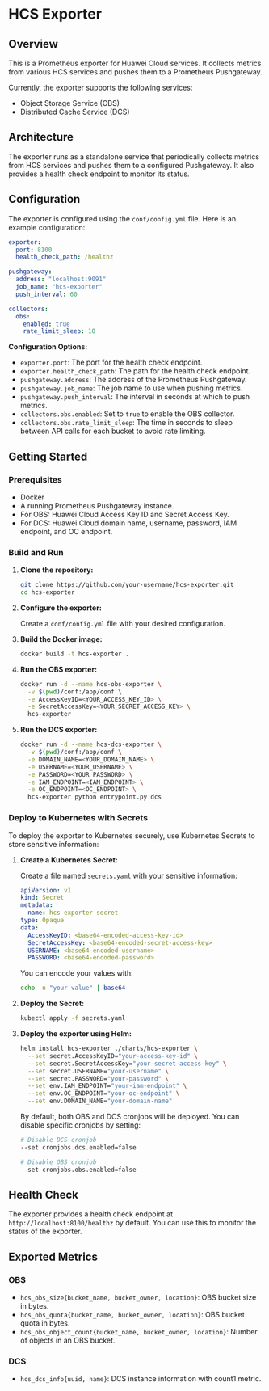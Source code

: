 # HCS Exporter

## Overview

This is a Prometheus exporter for Huawei Cloud services. It collects metrics from various HCS services and pushes them to a Prometheus Pushgateway.

Currently, the exporter supports the following services:

*   Object Storage Service (OBS)
*   Distributed Cache Service (DCS)

## Architecture

The exporter runs as a standalone service that periodically collects metrics from HCS services and pushes them to a configured Pushgateway. It also provides a health check endpoint to monitor its status.

## Configuration

The exporter is configured using the `conf/config.yml` file. Here is an example configuration:

```yaml
exporter:
  port: 8100
  health_check_path: /healthz

pushgateway:
  address: "localhost:9091"
  job_name: "hcs-exporter"
  push_interval: 60

collectors:
  obs:
    enabled: true
    rate_limit_sleep: 10
```

**Configuration Options:**

*   `exporter.port`: The port for the health check endpoint.
*   `exporter.health_check_path`: The path for the health check endpoint.
*   `pushgateway.address`: The address of the Prometheus Pushgateway.
*   `pushgateway.job_name`: The job name to use when pushing metrics.
*   `pushgateway.push_interval`: The interval in seconds at which to push metrics.
*   `collectors.obs.enabled`: Set to `true` to enable the OBS collector.
*   `collectors.obs.rate_limit_sleep`: The time in seconds to sleep between API calls for each bucket to avoid rate limiting.

## Getting Started

### Prerequisites

*   Docker
*   A running Prometheus Pushgateway instance.
*   For OBS: Huawei Cloud Access Key ID and Secret Access Key.
*   For DCS: Huawei Cloud domain name, username, password, IAM endpoint, and OC endpoint.

### Build and Run

1.  **Clone the repository:**

    ```bash
    git clone https://github.com/your-username/hcs-exporter.git
    cd hcs-exporter
    ```

2.  **Configure the exporter:**

    Create a `conf/config.yml` file with your desired configuration.

3.  **Build the Docker image:**

    ```bash
    docker build -t hcs-exporter .
    ```

4.  **Run the OBS exporter:**

    ```bash
    docker run -d --name hcs-obs-exporter \
      -v $(pwd)/conf:/app/conf \
      -e AccessKeyID=<YOUR_ACCESS_KEY_ID> \
      -e SecretAccessKey=<YOUR_SECRET_ACCESS_KEY> \
      hcs-exporter
    ```

5.  **Run the DCS exporter:**

    ```bash
    docker run -d --name hcs-dcs-exporter \
      -v $(pwd)/conf:/app/conf \
      -e DOMAIN_NAME=<YOUR_DOMAIN_NAME> \
      -e USERNAME=<YOUR_USERNAME> \
      -e PASSWORD=<YOUR_PASSWORD> \
      -e IAM_ENDPOINT=<IAM_ENDPOINT> \
      -e OC_ENDPOINT=<OC_ENDPOINT> \
      hcs-exporter python entrypoint.py dcs
    ```

### Deploy to Kubernetes with Secrets

To deploy the exporter to Kubernetes securely, use Kubernetes Secrets to store sensitive information:

1.  **Create a Kubernetes Secret:**

    Create a file named `secrets.yaml` with your sensitive information:
    
    ```yaml
    apiVersion: v1
    kind: Secret
    metadata:
      name: hcs-exporter-secret
    type: Opaque
    data:
      AccessKeyID: <base64-encoded-access-key-id>
      SecretAccessKey: <base64-encoded-secret-access-key>
      USERNAME: <base64-encoded-username>
      PASSWORD: <base64-encoded-password>
    ```
    
    You can encode your values with:
    ```bash
    echo -n "your-value" | base64
    ```

2.  **Deploy the Secret:**

    ```bash
    kubectl apply -f secrets.yaml
    ```

3.  **Deploy the exporter using Helm:**

    ```bash
    helm install hcs-exporter ./charts/hcs-exporter \
      --set secret.AccessKeyID="your-access-key-id" \
      --set secret.SecretAccessKey="your-secret-access-key" \
      --set secret.USERNAME="your-username" \
      --set secret.PASSWORD="your-password" \
      --set env.IAM_ENDPOINT="your-iam-endpoint" \
      --set env.OC_ENDPOINT="your-oc-endpoint" \
      --set env.DOMAIN_NAME="your-domain-name"
    ```

    By default, both OBS and DCS cronjobs will be deployed. You can disable specific cronjobs by setting:
    ```bash
    # Disable DCS cronjob
    --set cronjobs.dcs.enabled=false
    
    # Disable OBS cronjob
    --set cronjobs.obs.enabled=false
    ```

## Health Check

The exporter provides a health check endpoint at `http://localhost:8100/healthz` by default. You can use this to monitor the status of the exporter.

## Exported Metrics

### OBS

*   `hcs_obs_size{bucket_name, bucket_owner, location}`: OBS bucket size in bytes.
*   `hcs_obs_quota{bucket_name, bucket_owner, location}`: OBS bucket quota in bytes.
*   `hcs_obs_object_count{bucket_name, bucket_owner, location}`: Number of objects in an OBS bucket.

### DCS

*   `hcs_dcs_info{uuid, name}`: DCS instance information with count1 metric.